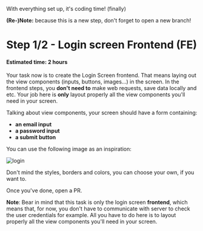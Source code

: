 With everything set up, it's coding time! (finally)

**(Re-)Note:** because this is a new step, don't forget to open a new branch!

# Step 1/2 - Login screen Frontend (FE)
#### Estimated time: 2 hours

Your task now is to create the Login Screen frontend. That means laying out the view components (inputs, buttons, images...) in the screen. In the frontend steps, you **don't need to** make web requests, save data locally and etc. Your job here is **only** layout properly all the view components you'll need in your screen.

Talking about view components, your screen should have a form containing:

- **an email input**
- **a password input**
- **a submit button**

You can use the following image as an inspiration:

![login](https://raw.githubusercontent.com/indigotech/taq-github-bot/develop/images/login.jpg)

Don't mind the styles, borders and colors, you can choose your own, if you want to.

Once you've done, open a PR.

**Note**: Bear in mind that this task is only the login screen **frontend**, which means that, for now, you don't have to communicate with server to check the user credentials for example. All you have to do here is to layout properly all the view components you'll need in your screen.
